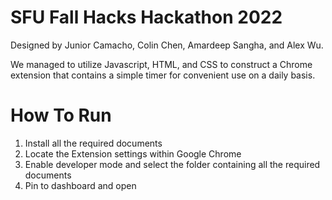 # SFU Fall Hacks Hackathon 2022

Designed by Junior Camacho, Colin Chen, Amardeep Sangha, and Alex Wu.

We managed to utilize Javascript, HTML, and CSS to construct a Chrome extension that contains a simple timer for convenient use on a daily basis.


# How To Run

1. Install all the required documents
2. Locate the Extension settings within Google Chrome 
3. Enable developer mode and select the folder containing all the required documents
4. Pin to dashboard and open 
